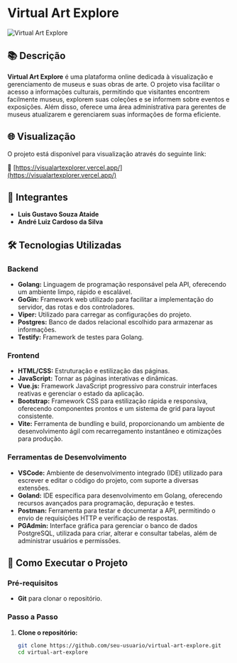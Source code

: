 # Virtual Art Explore

![Virtual Art Explore](https://visualartexplorer.vercel.app/assets/logo.png)

## 📚 Descrição

**Virtual Art Explore** é uma plataforma online dedicada à visualização e gerenciamento de museus e suas obras de arte. O projeto visa facilitar o acesso a informações culturais, permitindo que visitantes encontrem facilmente museus, explorem suas coleções e se informem sobre eventos e exposições. Além disso, oferece uma área administrativa para gerentes de museus atualizarem e gerenciarem suas informações de forma eficiente.

## 🌐 Visualização

O projeto está disponível para visualização através do seguinte link:

🔗 [https://visualartexplorer.vercel.app/](https://visualartexplorer.vercel.app/)

## 👥 Integrantes

- **Luis Gustavo Souza Ataide**
- **André Luiz Cardoso da Silva**
  
## 🛠️ Tecnologias Utilizadas

### **Backend**
- **Golang:** Linguagem de programação responsável pela API, oferecendo um ambiente limpo, rápido e escalável.
- **GoGin:** Framework web utilizado para facilitar a implementação do servidor, das rotas e dos controladores.
- **Viper:** Utilizado para carregar as configurações do projeto.
- **Postgres:** Banco de dados relacional escolhido para armazenar as informações.
- **Testify:** Framework de testes para Golang.

### **Frontend**
- **HTML/CSS:** Estruturação e estilização das páginas.
- **JavaScript:** Tornar as páginas interativas e dinâmicas.
- **Vue.js:** Framework JavaScript progressivo para construir interfaces reativas e gerenciar o estado da aplicação.
- **Bootstrap:** Framework CSS para estilização rápida e responsiva, oferecendo componentes prontos e um sistema de grid para layout consistente.
- **Vite:** Ferramenta de bundling e build, proporcionando um ambiente de desenvolvimento ágil com recarregamento instantâneo e otimizações para produção.

### **Ferramentas de Desenvolvimento**
- **VSCode:** Ambiente de desenvolvimento integrado (IDE) utilizado para escrever e editar o código do projeto, com suporte a diversas extensões.
- **Goland:** IDE específica para desenvolvimento em Golang, oferecendo recursos avançados para programação, depuração e testes.
- **Postman:** Ferramenta para testar e documentar a API, permitindo o envio de requisições HTTP e verificação de respostas.
- **PGAdmin:** Interface gráfica para gerenciar o banco de dados PostgreSQL, utilizada para criar, alterar e consultar tabelas, além de administrar usuários e permissões.

## 🚀 Como Executar o Projeto

### Pré-requisitos

- **Git** para clonar o repositório.

### Passo a Passo

1. **Clone o repositório:**
   ```bash
   git clone https://github.com/seu-usuario/virtual-art-explore.git
   cd virtual-art-explore
